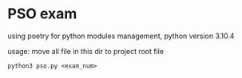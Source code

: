 # PSO exam

using poetry for python modules management,
python version 3.10.4

usage:
move all file in this dir to project root file

```
python3 pso.py <exam_num>
```
